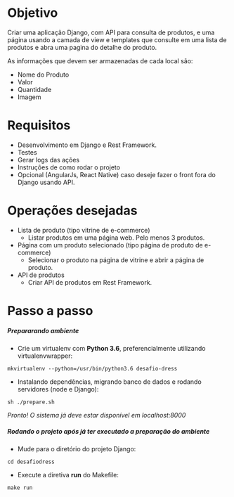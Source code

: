 # Objetivo

Criar uma aplicação Django, com API para consulta de produtos, e uma página usando a
camada de view e templates que consulte em uma lista de produtos e abra uma pagina do
detalhe do produto.

As informações que devem ser armazenadas de cada local são:
* Nome do Produto
* Valor
* Quantidade
* Imagem

# Requisitos

* Desenvolvimento em Django e Rest Framework.
* Testes
* Gerar logs das ações
* Instruções de como rodar o projeto
* Opcional (AngularJs, React Native) caso deseje fazer o front fora do Django usando API.

# Operações desejadas

* Lista de produto (tipo vitrine de e-commerce)
	- Listar produtos em uma página web. Pelo menos 3 produtos.
* Página com um produto selecionado (tipo página de produto de e-commerce)
	- Selecionar o produto na página de vitrine e abrir a página de produto.
* API de produtos
	- Criar API de produtos em Rest Framework.
	
# Passo a passo
##### Prepararando ambiente

* Crie um virtualenv com **Python 3.6**, preferencialmente utilizando virtualenvwrapper:

```
mkvirtualenv --python=/usr/bin/python3.6 desafio-dress
```
* Instalando dependências, migrando banco de dados e rodando servidores (node e Django):

```
sh ./prepare.sh
```

_Pronto! O sistema já deve estar disponível em localhost:8000_

##### Rodando o projeto após já ter executado a preparação do ambiente

* Mude para o diretório do projeto Django:
```
cd desafiodress
```
* Execute a diretiva **run** do Makefile:
```
make run
```
